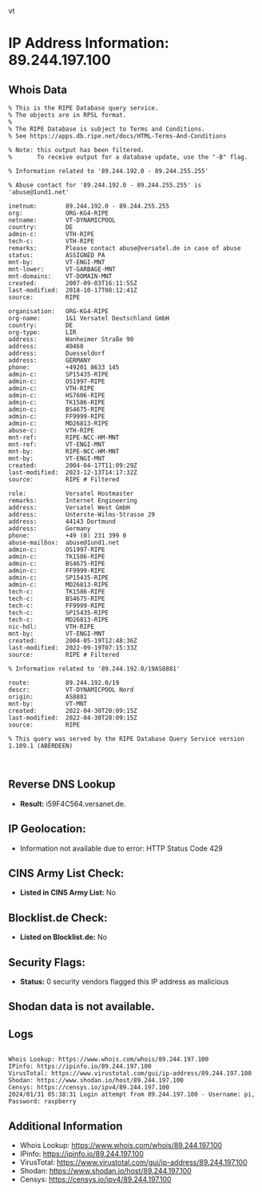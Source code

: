vt
# IP Address Information: 89.244.197.100

## Whois Data
```
% This is the RIPE Database query service.
% The objects are in RPSL format.
%
% The RIPE Database is subject to Terms and Conditions.
% See https://apps.db.ripe.net/docs/HTML-Terms-And-Conditions

% Note: this output has been filtered.
%       To receive output for a database update, use the "-B" flag.

% Information related to '89.244.192.0 - 89.244.255.255'

% Abuse contact for '89.244.192.0 - 89.244.255.255' is 'abuse@1und1.net'

inetnum:        89.244.192.0 - 89.244.255.255
org:            ORG-KG4-RIPE
netname:        VT-DYNAMICPOOL
country:        DE
admin-c:        VTH-RIPE
tech-c:         VTH-RIPE
remarks:        Please contact abuse@versatel.de in case of abuse
status:         ASSIGNED PA
mnt-by:         VT-ENGI-MNT
mnt-lower:      VT-GARBAGE-MNT
mnt-domains:    VT-DOMAIN-MNT
created:        2007-09-03T16:11:55Z
last-modified:  2018-10-17T08:12:41Z
source:         RIPE

organisation:   ORG-KG4-RIPE
org-name:       1&1 Versatel Deutschland GmbH
country:        DE
org-type:       LIR
address:        Wanheimer Straße 90
address:        40468
address:        Duesseldorf
address:        GERMANY
phone:          +49201 8633 145
admin-c:        SP15435-RIPE
admin-c:        OS1997-RIPE
admin-c:        VTH-RIPE
admin-c:        HS7606-RIPE
admin-c:        TK1586-RIPE
admin-c:        BS4675-RIPE
admin-c:        FF9999-RIPE
admin-c:        MD26813-RIPE
abuse-c:        VTH-RIPE
mnt-ref:        RIPE-NCC-HM-MNT
mnt-ref:        VT-ENGI-MNT
mnt-by:         RIPE-NCC-HM-MNT
mnt-by:         VT-ENGI-MNT
created:        2004-04-17T11:09:29Z
last-modified:  2023-12-13T14:17:32Z
source:         RIPE # Filtered

role:           Versatel Hostmaster
remarks:        Internet Engineering
address:        Versatel West GmbH
address:        Unterste-Wilms-Strasse 29
address:        44143 Dortmund
address:        Germany
phone:          +49 (0) 231 399 0
abuse-mailbox:  abuse@1und1.net
admin-c:        OS1997-RIPE
admin-c:        TK1586-RIPE
admin-c:        BS4675-RIPE
admin-c:        FF9999-RIPE
admin-c:        SP15435-RIPE
admin-c:        MD26813-RIPE
tech-c:         TK1586-RIPE
tech-c:         BS4675-RIPE
tech-c:         FF9999-RIPE
tech-c:         SP15435-RIPE
tech-c:         MD26813-RIPE
nic-hdl:        VTH-RIPE
mnt-by:         VT-ENGI-MNT
created:        2004-05-19T12:48:36Z
last-modified:  2022-09-19T07:15:33Z
source:         RIPE # Filtered

% Information related to '89.244.192.0/19AS8881'

route:          89.244.192.0/19
descr:          VT-DYNAMICPOOL Nord
origin:         AS8881
mnt-by:         VT-MNT
created:        2022-04-30T20:09:15Z
last-modified:  2022-04-30T20:09:15Z
source:         RIPE

% This query was served by the RIPE Database Query Service version 1.109.1 (ABERDEEN)



```
## Reverse DNS Lookup
- **Result:** i59F4C564.versanet.de.

## IP Geolocation:
- Information not available due to error: HTTP Status Code 429

## CINS Army List Check:
- **Listed in CINS Army List:** 
No

## Blocklist.de Check:
- **Listed on Blocklist.de:** 
No

## Security Flags:
- **Status:** 0 security vendors flagged this IP address as malicious

## Shodan data is not available.

## Logs
```

Whois Lookup: https://www.whois.com/whois/89.244.197.100
IPinfo: https://ipinfo.io/89.244.197.100
VirusTotal: https://www.virustotal.com/gui/ip-address/89.244.197.100
Shodan: https://www.shodan.io/host/89.244.197.100
Censys: https://censys.io/ipv4/89.244.197.100
2024/01/31 05:38:31 Login attempt from 89.244.197.100 - Username: pi, Password: raspberry

```
## Additional Information
- Whois Lookup: https://www.whois.com/whois/89.244.197.100
- IPinfo: https://ipinfo.io/89.244.197.100
- VirusTotal: https://www.virustotal.com/gui/ip-address/89.244.197.100
- Shodan: https://www.shodan.io/host/89.244.197.100
- Censys: https://censys.io/ipv4/89.244.197.100

